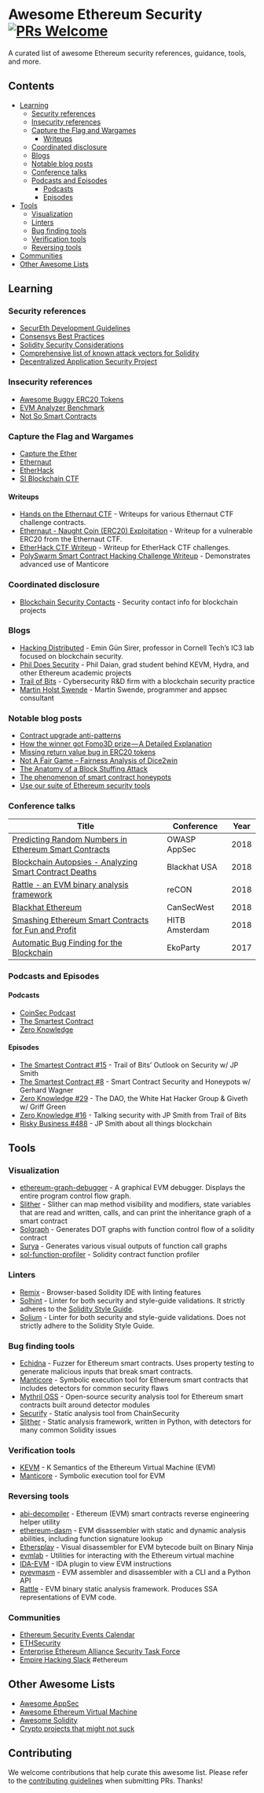 # Awesome Ethereum Security [![PRs Welcome](https://img.shields.io/badge/PRs-welcome-brightgreen.svg?style=flat-square)](http://makeapullrequest.com)

A curated list of awesome Ethereum security references, guidance, tools, and more.

## Contents

* [Learning](#learning)
  * [Security references](#security-references)
  * [Insecurity references](#insecurity-references)
  * [Capture the Flag and Wargames](#capture-the-flag-and-wargames)
    * [Writeups](#writeups)
  * [Coordinated disclosure](#coordinated-disclosure)
  * [Blogs](#blogs)
  * [Notable blog posts](#notable-blog-posts)
  * [Conference talks](#conference-talks)
  * [Podcasts and Episodes](#podcasts-and-episodes)
    * [Podcasts](#podcasts)
    * [Episodes](#episodes)
* [Tools](#tools)
  * [Visualization](#visualization)
  * [Linters](#linters)
  * [Bug finding tools](#bug-finding-tools)
  * [Verification tools](#verification-tools)
  * [Reversing tools](#reversing-tools)
* [Communities](#communities)
* [Other Awesome Lists](#other-awesome-lists)

## Learning

### Security references

* [SecurEth Development Guidelines](https://guidelines.secureth.org)
* [Consensys Best Practices](https://github.com/ConsenSys/smart-contract-best-practices)
* [Solidity Security Considerations](https://solidity.readthedocs.io/en/latest/security-considerations.html)
* [Comprehensive list of known attack vectors for Solidity](https://blog.sigmaprime.io/solidity-security.html)
* [Decentralized Application Security Project](https://www.dasp.co/)

### Insecurity references

* [Awesome Buggy ERC20 Tokens](https://github.com/sec-bit/awesome-buggy-erc20-tokens)
* [EVM Analyzer Benchmark](https://github.com/ConsenSys/evm-analyzer-benchmark-suite)
* [Not So Smart Contracts](https://github.com/trailofbits/not-so-smart-contracts)

### Capture the Flag and Wargames

* [Capture the Ether](https://capturetheether.com/)
* [Ethernaut](https://ethernaut.zeppelin.solutions/)
* [EtherHack](https://etherhack.positive.com/)
* [SI Blockchain CTF](https://blockchain-ctf.securityinnovation.com/)

#### Writeups

* [Hands on the Ethernaut CTF](https://blog.trailofbits.com/2017/11/06/hands-on-the-ethernaut-ctf/) - Writeups for various Ethernaut CTF challenge contracts.
* [Ethernaut - Naught Coin (ERC20) Exploitation](https://medium.com/coinmonks/ethernaut-naught-coin-erc20-exploitation-218c86bb953b) - Writeup for a vulnerable ERC20 from the Ethernaut CTF.
* [EtherHack CTF Writeup](https://blog.positive.com/phdays-8-etherhack-contest-writeup-794523f01248) - Writeup for EtherHack CTF challenges.
* [PolySwarm Smart Contract Hacking Challenge Writeup](https://raz0r.name/writeups/polyswarm-smart-contract-hacking-challenge-writeup/) - Demonstrates advanced use of Manticore

### Coordinated disclosure

* [Blockchain Security Contacts](https://github.com/trailofbits/blockchain-security-contacts) - Security contact info for blockchain projects

### Blogs

* [Hacking Distributed](http://hackingdistributed.com/) - Emin Gün Sirer, professor in Cornell Tech’s IC3 lab focused on blockchain security.
* [Phil Does Security](https://pdaian.com/blog/) - Phil Daian, grad student behind KEVM, Hydra, and other Ethereum academic projects
* [Trail of Bits](https://blog.trailofbits.com/) - Cybersecurity R&D firm with a blockchain security practice
* [Martin Holst Swende](http://swende.se/) - Martin Swende, programmer and appsec consultant

### Notable blog posts

* [Contract upgrade anti-patterns](https://blog.trailofbits.com/2018/09/05/contract-upgrade-anti-patterns/)
* [How the winner got Fomo3D prize — A Detailed Explanation](https://medium.com/coinmonks/how-the-winner-got-fomo3d-prize-a-detailed-explanation-b30a69b7813f)
* [Missing return value bug in ERC20 tokens](https://medium.com/coinmonks/missing-return-value-bug-at-least-130-tokens-affected-d67bf08521ca)
* [Not A Fair Game – Fairness Analysis of Dice2win](http://blogs.360.cn/post/Fairness_Analysis_of_Dice2win_EN.html)
* [The Anatomy of a Block Stuffing Attack](https://osolmaz.com/2018/10/18/anatomy-block-stuffing/)
* [The phenomenon of smart contract honeypots](https://medium.com/@gerhard.wagner/the-phenomena-of-smart-contract-honeypots-755c1f943f7b)
* [Use our suite of Ethereum security tools](https://blog.trailofbits.com/2018/03/23/use-our-suite-of-ethereum-security-tools/)

### Conference talks

| Title | Conference | Year |
| --- | --- | --- |
| [Predicting Random Numbers in Ethereum Smart Contracts](https://schd.ws/hosted_files/appseccalifornia2018/00/AppSecCali%202018%20-%20Predicting%20Random%20Numbers%20in%20Ethereum%20Smart%20Contracts.pdf) | OWASP AppSec | 2018 |
| [Blockchain Autopsies - Analyzing Smart Contract Deaths](https://github.com/trailofbits/publications/tree/master/presentations/Blockchain%20Autopsies%20-%20Analyzing%20Smart%20Contract%20Deaths) | Blackhat USA | 2018 |
| [Rattle - an EVM binary analysis framework](https://www.trailofbits.com/presentations/rattle/) | reCON | 2018 |
| [Blackhat Ethereum](https://github.com/trailofbits/publications/blob/master/presentations/Blackhat%20Ethereum) | CanSecWest | 2018 |
| [Smashing Ethereum Smart Contracts for Fun and Profit](https://github.com/b-mueller/smashing-smart-contracts) | HITB Amsterdam | 2018 |
| [Automatic Bug Finding for the Blockchain](https://github.com/trailofbits/publications/blob/master/presentations/Automatic%20bugfinding%20for%20the%20blockchain) | EkoParty | 2017 |

### Podcasts and Episodes

#### Podcasts

* [CoinSec Podcast](https://coinsecpodcast.com/)
* [The Smartest Contract](http://www.thesmartestcontract.com/)
* [Zero Knowledge](http://www.zeroknowledge.fm/)

#### Episodes

* [The Smartest Contract #15](http://www.thesmartestcontract.com/15) - Trail of Bits’ Outlook on Security w/ JP Smith
* [The Smartest Contract #8](http://www.thesmartestcontract.com/8) - Smart Contract Security and Honeypots w/ Gerhard Wagner
* [Zero Knowledge #29](http://www.zeroknowledge.fm/29) - The DAO, the White Hat Hacker Group & Giveth w/ Griff Green
* [Zero Knowledge #16](http://www.zeroknowledge.fm/16) - Talking security with JP Smith from Trail of Bits
* [Risky Business #488](https://risky.biz/RB488/) - JP Smith about all things blockchain

## Tools

### Visualization

* [ethereum-graph-debugger](https://github.com/fergarrui/ethereum-graph-debugger) - A graphical EVM debugger. Displays the entire program control flow graph.
* [Slither](https://github.com/trailofbits/slither) - Slither can map method visibility and modifiers, state variables that are read and written, calls, and can print the inheritance graph of a smart contract
* [Solgraph](https://github.com/raineorshine/solgraph) - Generates DOT graphs with function control flow of a solidity contract
* [Surya](https://github.com/ConsenSys/surya) - Generates various visual outputs of function call graphs
* [sol-function-profiler](https://github.com/EricR/sol-function-profiler) - Solidity contract function profiler

### Linters

* [Remix](https://remix.ethereum.org/) - Browser-based Solidity IDE with linting features
* [Solhint](https://github.com/protofire/solhint) - Linter for both security and style-guide validations. It strictly adheres to the [Solidity Style Guide](https://solidity.readthedocs.io/en/latest/style-guide.html).
* [Solium](https://github.com/duaraghav8/Solium) - Linter for both security and style-guide validations. Does not strictly adhere to the Solidity Style Guide.

### Bug finding tools

* [Echidna](https://github.com/trailofbits/echidna) - Fuzzer for Ethereum smart contracts. Uses property testing to generate malicious inputs that break smart contracts.
* [Manticore](https://github.com/trailofbits/manticore) - Symbolic execution tool for Ethereum smart contracts that includes detectors for common security flaws
* [Mythril OSS](https://github.com/ConsenSys/mythril/) - Open-source security analysis tool for Ethereum smart contracts built around detector modules
* [Securify](https://github.com/eth-sri/securify) - Static analysis tool from ChainSecurity
* [Slither](https://github.com/trailofbits/slither) - Static analysis framework, written in Python, with detectors for many common Solidity issues

### Verification tools

* [KEVM](https://github.com/kframework/evm-semantics) - K Semantics of the Ethereum Virtual Machine (EVM)
* [Manticore](https://github.com/trailofbits/manticore) - Symbolic execution tool for EVM

### Reversing tools

* [abi-decompiler](https://github.com/beched/abi-decompiler) - Ethereum (EVM) smart contracts reverse engineering helper utility
* [ethereum-dasm](https://github.com/tintinweb/ethereum-dasm) - EVM disassembler with static and dynamic analysis abilities, including function signature lookup
* [Ethersplay](https://github.com/trailofbits/ethersplay) - Visual disassembler for EVM bytecode built on Binary Ninja
* [evmlab](https://github.com/ethereum/evmlab) - Utilities for interacting with the Ethereum virtual machine
* [IDA-EVM](https://github.com/trailofbits/ida-evm) - IDA plugin to view EVM instructions
* [pyevmasm](https://github.com/trailofbits/pyevmasm) - EVM assembler and disassembler with a CLI and a Python API
* [Rattle](https://github.com/trailofbits/rattle) - EVM binary static analysis framework. Produces SSA representations of EVM code.

### Communities

* [Ethereum Security Events Calendar](https://calendar.google.com/calendar/embed?src=trailofbits.com_56jstkqe74aj76vv83q7h041q4%40group.calendar.google.com&ctz=America%2FNew_York)
* [ETHSecurity](https://discourse.secureth.org/)
* [Enterprise Ethereum Alliance Security Task Force](https://entethalliance.org/working-groups/)
* [Empire Hacking Slack](https://empireslacking.herokuapp.com/) #ethereum

## Other Awesome Lists

* [Awesome AppSec](https://github.com/paragonie/awesome-appsec)
* [Awesome Ethereum Virtual Machine](https://github.com/pirapira/awesome-ethereum-virtual-machine)
* [Awesome Solidity](https://github.com/bkrem/awesome-solidity)
* [Crypto projects that might not suck](https://github.com/sweis/crypto-might-not-suck)

## Contributing

We welcome contributions that help curate this awesome list. Please refer to the [contributing guidelines](CONTRIBUTING.md) when submitting PRs. Thanks!
